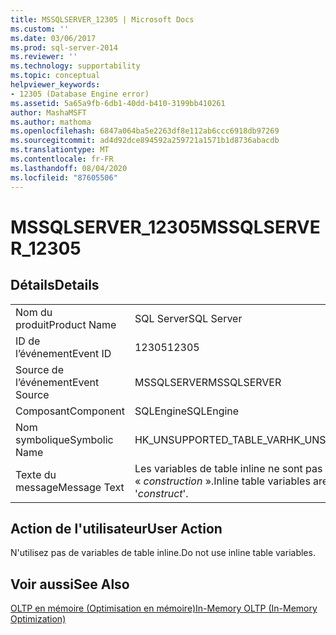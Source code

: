 ```yaml
---
title: MSSQLSERVER_12305 | Microsoft Docs
ms.custom: ''
ms.date: 03/06/2017
ms.prod: sql-server-2014
ms.reviewer: ''
ms.technology: supportability
ms.topic: conceptual
helpviewer_keywords:
- 12305 (Database Engine error)
ms.assetid: 5a65a9fb-6db1-40dd-b410-3199bb410261
author: MashaMSFT
ms.author: mathoma
ms.openlocfilehash: 6847a064ba5e2263df8e112ab6ccc6918db97269
ms.sourcegitcommit: ad4d92dce894592a259721a1571b1d8736abacdb
ms.translationtype: MT
ms.contentlocale: fr-FR
ms.lasthandoff: 08/04/2020
ms.locfileid: "87605506"
---
```

# <a name="mssqlserver_12305"></a><span data-ttu-id="78b1a-102">MSSQLSERVER_12305</span><span class="sxs-lookup"><span data-stu-id="78b1a-102">MSSQLSERVER_12305</span></span>
    
## <a name="details"></a><span data-ttu-id="78b1a-103">Détails</span><span class="sxs-lookup"><span data-stu-id="78b1a-103">Details</span></span>  
  
|||  
|-|-|  
|<span data-ttu-id="78b1a-104">Nom du produit</span><span class="sxs-lookup"><span data-stu-id="78b1a-104">Product Name</span></span>|<span data-ttu-id="78b1a-105">SQL Server</span><span class="sxs-lookup"><span data-stu-id="78b1a-105">SQL Server</span></span>|  
|<span data-ttu-id="78b1a-106">ID de l’événement</span><span class="sxs-lookup"><span data-stu-id="78b1a-106">Event ID</span></span>|<span data-ttu-id="78b1a-107">12305</span><span class="sxs-lookup"><span data-stu-id="78b1a-107">12305</span></span>|  
|<span data-ttu-id="78b1a-108">Source de l’événement</span><span class="sxs-lookup"><span data-stu-id="78b1a-108">Event Source</span></span>|<span data-ttu-id="78b1a-109">MSSQLSERVER</span><span class="sxs-lookup"><span data-stu-id="78b1a-109">MSSQLSERVER</span></span>|  
|<span data-ttu-id="78b1a-110">Composant</span><span class="sxs-lookup"><span data-stu-id="78b1a-110">Component</span></span>|<span data-ttu-id="78b1a-111">SQLEngine</span><span class="sxs-lookup"><span data-stu-id="78b1a-111">SQLEngine</span></span>|  
|<span data-ttu-id="78b1a-112">Nom symbolique</span><span class="sxs-lookup"><span data-stu-id="78b1a-112">Symbolic Name</span></span>|<span data-ttu-id="78b1a-113">HK_UNSUPPORTED_TABLE_VAR</span><span class="sxs-lookup"><span data-stu-id="78b1a-113">HK_UNSUPPORTED_TABLE_VAR</span></span>|  
|<span data-ttu-id="78b1a-114">Texte du message</span><span class="sxs-lookup"><span data-stu-id="78b1a-114">Message Text</span></span>|<span data-ttu-id="78b1a-115">Les variables de table inline ne sont pas prises en charge avec « *construction* ».</span><span class="sxs-lookup"><span data-stu-id="78b1a-115">Inline table variables are not supported with '*construct*'.</span></span>|  
  
## <a name="user-action"></a><span data-ttu-id="78b1a-116">Action de l'utilisateur</span><span class="sxs-lookup"><span data-stu-id="78b1a-116">User Action</span></span>  
 <span data-ttu-id="78b1a-117">N'utilisez pas de variables de table inline.</span><span class="sxs-lookup"><span data-stu-id="78b1a-117">Do not use inline table variables.</span></span>  
  
## <a name="see-also"></a><span data-ttu-id="78b1a-118">Voir aussi</span><span class="sxs-lookup"><span data-stu-id="78b1a-118">See Also</span></span>  
 [<span data-ttu-id="78b1a-119">OLTP en mémoire &#40;Optimisation en mémoire&#41;</span><span class="sxs-lookup"><span data-stu-id="78b1a-119">In-Memory OLTP &#40;In-Memory Optimization&#41;</span></span>](../in-memory-oltp/in-memory-oltp-in-memory-optimization.md)  
  
  
